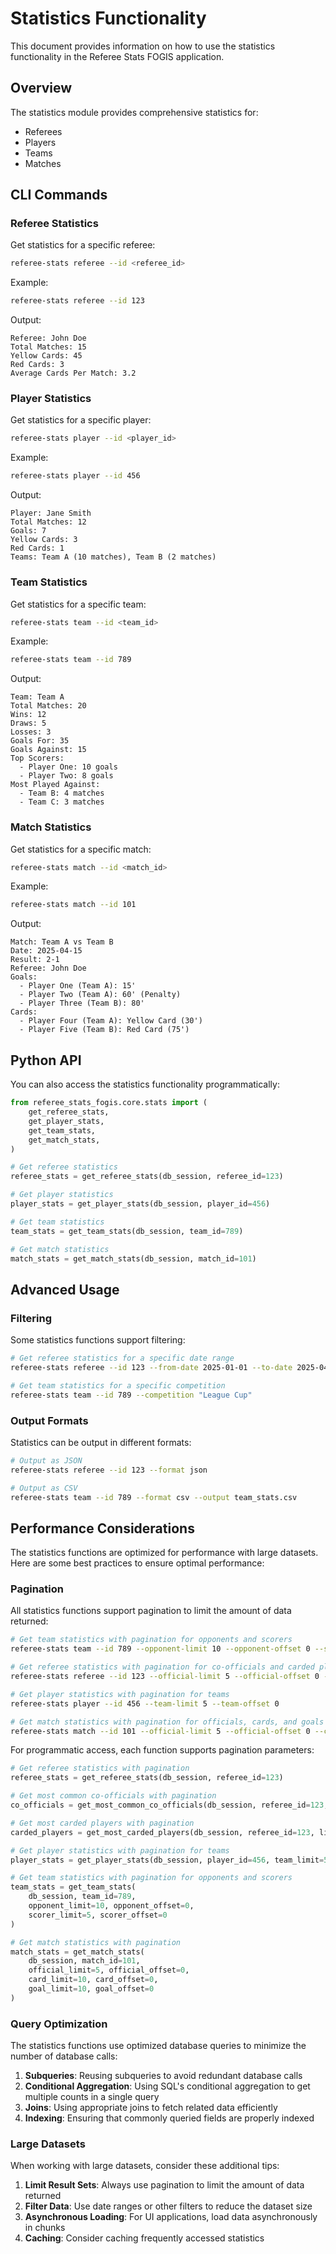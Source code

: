 # Statistics Functionality

This document provides information on how to use the statistics functionality in the Referee Stats FOGIS application.

## Overview

The statistics module provides comprehensive statistics for:
- Referees
- Players
- Teams
- Matches

## CLI Commands

### Referee Statistics

Get statistics for a specific referee:

```bash
referee-stats referee --id <referee_id>
```

Example:
```bash
referee-stats referee --id 123
```

Output:
```
Referee: John Doe
Total Matches: 15
Yellow Cards: 45
Red Cards: 3
Average Cards Per Match: 3.2
```

### Player Statistics

Get statistics for a specific player:

```bash
referee-stats player --id <player_id>
```

Example:
```bash
referee-stats player --id 456
```

Output:
```
Player: Jane Smith
Total Matches: 12
Goals: 7
Yellow Cards: 3
Red Cards: 1
Teams: Team A (10 matches), Team B (2 matches)
```

### Team Statistics

Get statistics for a specific team:

```bash
referee-stats team --id <team_id>
```

Example:
```bash
referee-stats team --id 789
```

Output:
```
Team: Team A
Total Matches: 20
Wins: 12
Draws: 5
Losses: 3
Goals For: 35
Goals Against: 15
Top Scorers:
  - Player One: 10 goals
  - Player Two: 8 goals
Most Played Against:
  - Team B: 4 matches
  - Team C: 3 matches
```

### Match Statistics

Get statistics for a specific match:

```bash
referee-stats match --id <match_id>
```

Example:
```bash
referee-stats match --id 101
```

Output:
```
Match: Team A vs Team B
Date: 2025-04-15
Result: 2-1
Referee: John Doe
Goals:
  - Player One (Team A): 15'
  - Player Two (Team A): 60' (Penalty)
  - Player Three (Team B): 80'
Cards:
  - Player Four (Team A): Yellow Card (30')
  - Player Five (Team B): Red Card (75')
```

## Python API

You can also access the statistics functionality programmatically:

```python
from referee_stats_fogis.core.stats import (
    get_referee_stats,
    get_player_stats,
    get_team_stats,
    get_match_stats,
)

# Get referee statistics
referee_stats = get_referee_stats(db_session, referee_id=123)

# Get player statistics
player_stats = get_player_stats(db_session, player_id=456)

# Get team statistics
team_stats = get_team_stats(db_session, team_id=789)

# Get match statistics
match_stats = get_match_stats(db_session, match_id=101)
```

## Advanced Usage

### Filtering

Some statistics functions support filtering:

```bash
# Get referee statistics for a specific date range
referee-stats referee --id 123 --from-date 2025-01-01 --to-date 2025-04-30

# Get team statistics for a specific competition
referee-stats team --id 789 --competition "League Cup"
```

### Output Formats

Statistics can be output in different formats:

```bash
# Output as JSON
referee-stats referee --id 123 --format json

# Output as CSV
referee-stats team --id 789 --format csv --output team_stats.csv
```

## Performance Considerations

The statistics functions are optimized for performance with large datasets. Here are some best practices to ensure optimal performance:

### Pagination

All statistics functions support pagination to limit the amount of data returned:

```bash
# Get team statistics with pagination for opponents and scorers
referee-stats team --id 789 --opponent-limit 10 --opponent-offset 0 --scorer-limit 5 --scorer-offset 0

# Get referee statistics with pagination for co-officials and carded players
referee-stats referee --id 123 --official-limit 5 --official-offset 0 --player-limit 10 --player-offset 0

# Get player statistics with pagination for teams
referee-stats player --id 456 --team-limit 5 --team-offset 0

# Get match statistics with pagination for officials, cards, and goals
referee-stats match --id 101 --official-limit 5 --official-offset 0 --card-limit 10 --card-offset 0 --goal-limit 10 --goal-offset 0
```

For programmatic access, each function supports pagination parameters:

```python
# Get referee statistics with pagination
referee_stats = get_referee_stats(db_session, referee_id=123)

# Get most common co-officials with pagination
co_officials = get_most_common_co_officials(db_session, referee_id=123, limit=5, offset=0)

# Get most carded players with pagination
carded_players = get_most_carded_players(db_session, referee_id=123, limit=5, offset=0)

# Get player statistics with pagination for teams
player_stats = get_player_stats(db_session, player_id=456, team_limit=5, team_offset=0)

# Get team statistics with pagination for opponents and scorers
team_stats = get_team_stats(
    db_session, team_id=789,
    opponent_limit=10, opponent_offset=0,
    scorer_limit=5, scorer_offset=0
)

# Get match statistics with pagination
match_stats = get_match_stats(
    db_session, match_id=101,
    official_limit=5, official_offset=0,
    card_limit=10, card_offset=0,
    goal_limit=10, goal_offset=0
)
```

### Query Optimization

The statistics functions use optimized database queries to minimize the number of database calls:

1. **Subqueries**: Reusing subqueries to avoid redundant database calls
2. **Conditional Aggregation**: Using SQL's conditional aggregation to get multiple counts in a single query
3. **Joins**: Using appropriate joins to fetch related data efficiently
4. **Indexing**: Ensuring that commonly queried fields are properly indexed

### Large Datasets

When working with large datasets, consider these additional tips:

1. **Limit Result Sets**: Always use pagination to limit the amount of data returned
2. **Filter Data**: Use date ranges or other filters to reduce the dataset size
3. **Asynchronous Loading**: For UI applications, load data asynchronously in chunks
4. **Caching**: Consider caching frequently accessed statistics
